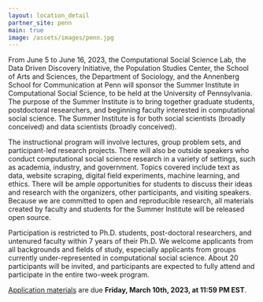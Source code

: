```yaml
---
layout: location_detail
partner_site: penn
main: true
image: /assets/images/penn.jpg
---
```


From June 5 to June 16, 2023, the Computational Social Science Lab, the Data Driven Discovery Initiative, the Population Studies Center, the School of Arts and Sciences, the Department of Sociology, and the Annenberg School for Communication at Penn will sponsor the Summer Institute in Computational Social Science, to be held at the University of Pennsylvania. The purpose of the Summer Institute is to bring together graduate students, postdoctoral researchers, and beginning faculty interested in computational social science. The Summer Institute is for both social scientists (broadly conceived) and data scientists (broadly conceived).

The instructional program will involve lectures, group problem sets, and participant-led research projects. There will also be outside speakers who conduct computational social science research in a variety of settings, such as academia, industry, and government. Topics covered include text as data, website scraping, digital field experiments, machine learning, and ethics. There will be ample opportunities for students to discuss their ideas and research with the organizers, other participants, and visiting speakers. Because we are committed to open and reproducible research, all materials created by faculty and students for the Summer Institute will be released open source.

Participation is restricted to Ph.D. students, post-doctoral researchers, and untenured faculty within 7 years of their Ph.D. We welcome applicants from all backgrounds and fields of study, especially applicants from groups currently under-represented in computational social science. About 20 participants will be invited, and participants are expected to fully attend and participate in the entire two-week program.

[Application materials](https://compsocialscience.github.io/summer-institute/2023/penn/apply) are due **Friday, March 10th, 2023, at 11:59 PM EST**.
